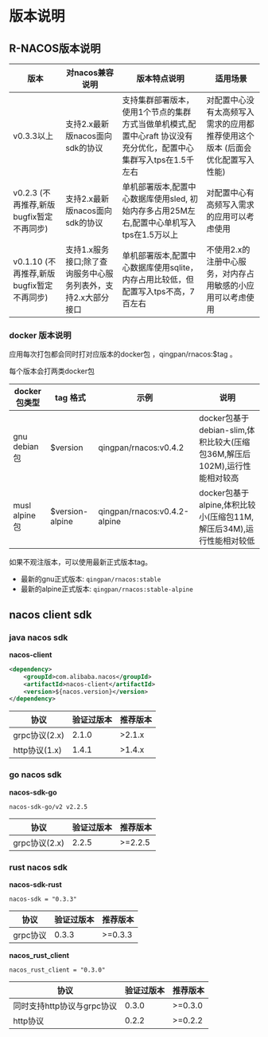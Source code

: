 # 版本说明

## R-NACOS版本说明

|版本| 对nacos兼容说明                         |版本特点说明|适用场景|
|--|------------------------------------|--|--|
|v0.3.3以上| 支持2.x最新版nacos面向sdk的协议              |支持集群部署版本，使用1个节点的集群方式当做单机模式,配置中心raft 协议没有充分优化，配置中心集群写入tps在1.5千左右|对配置中心没有太高频写入需求的应用都推荐使用这个版本 (后面会优化配置写入性能)|
|v0.2.3 (不再推荐,新版bugfix暂定不再同步)| 支持2.x最新版nacos面向sdk的协议              |单机部署版本,配置中心数据库使用sled, 初始内存多占用25M左右,配置中心单机写入tps在1.5万以上|对配置中心有高频写入需求的应用可以考虑使用|
|v0.1.10 (不再推荐,新版bugfix暂定不再同步)| 支持1.x服务接口;除了查询服务中心服务列表外，支持2.x大部分接口 |单机部署版本,配置中心数据库使用sqlite，内存占用比较低，但配置写入tps不高，7百左右|不使用2.x的注册中心服务，对内存占用敏感的小应用可以考虑使用|

### docker 版本说明

应用每次打包都会同时打对应版本的docker包 ，qingpan/rnacos:$tag 。

每个版本会打两类docker包

|docker包类型|tag 格式| 示例 |说明 |
|--|--|--|--|
|gnu debian包|$version| qingpan/rnacos:v0.4.2 | docker包基于debian-slim,体积比较大(压缩包36M,解压后102M),运行性能相对较高|
|musl alpine包|$version-alpine| qingpan/rnacos:v0.4.2-alpine | docker包基于alpine,体积比较小(压缩包11M,解压后34M),运行性能相对较低|


如果不观注版本，可以使用最新正式版本tag。

+ 最新的gnu正式版本: `qingpan/rnacos:stable`
+ 最新的alpine正式版本: `qingpan/rnacos:stable-alpine`

## nacos client sdk

### java nacos sdk

**nacos-client**

```xml
<dependency>
    <groupId>com.alibaba.nacos</groupId>
    <artifactId>nacos-client</artifactId>
    <version>${nacos.version}</version>
</dependency>
```

|协议|验证过版本|推荐版本|
|--|--|--|
|grpc协议(2.x)|2.1.0|>2.1.x|
|http协议(1.x)|1.4.1|>1.4.x|


### go nacos sdk

**nacos-sdk-go**

```
nacos-sdk-go/v2 v2.2.5
```

|协议|验证过版本|推荐版本|
|--|--|--|
|grpc协议(2.x)|2.2.5|>=2.2.5|

### rust nacos sdk

**nacos-sdk-rust**

```
nacos-sdk = "0.3.3"
```

|协议|验证过版本|推荐版本|
|--|--|--|
|grpc协议|0.3.3|>=0.3.3|


**nacos_rust_client**

```
nacos_rust_client = "0.3.0"
```

|协议|验证过版本|推荐版本|
|--|--|--|
|同时支持http协议与grpc协议|0.3.0|>=0.3.0|
|http协议|0.2.2|>=0.2.2|


